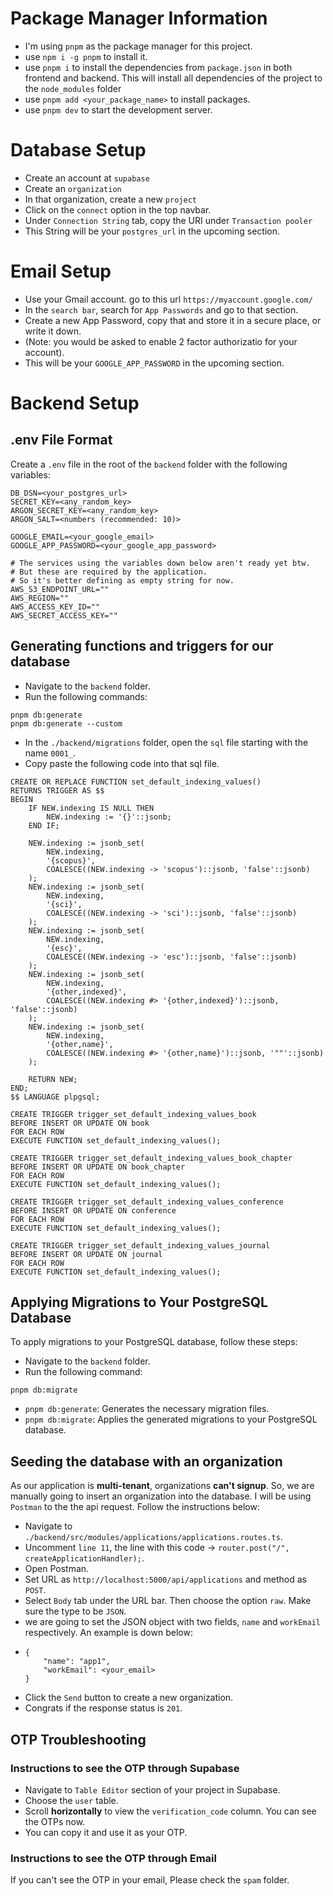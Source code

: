 # Package Manager Information

- I'm using `pnpm` as the package manager for this project.
- use `npm i -g pnpm` to install it.
- use `pnpm i` to install the dependencies from `package.json` in both frontend and backend. This will install all dependencies of the project to the `node_modules` folder
- use `pnpm add <your_package_name>` to install packages.
- use `pnpm dev` to start the development server.

# Database Setup

- Create an account at `supabase`
- Create an `organization`
- In that organization, create a new `project`
- Click on the `connect` option in the top navbar.
- Under `Connection String` tab, copy the URI under `Transaction pooler`
- This String will be your `postgres_url` in the upcoming section.

# Email Setup

- Use your Gmail account. go to this url `https://myaccount.google.com/`
- In the `search bar`, search for `App Passwords` and go to that section.
- Create a new App Password, copy that and store it in a secure place, or write it down.
- (Note: you would be asked to enable 2 factor authorizatio for your account).
- This will be your `GOOGLE_APP_PASSWORD` in the upcoming section.

# Backend Setup

## .env File Format
Create a `.env` file in the root of the `backend` folder with the following variables:

```
DB_DSN=<your_postgres_url>
SECRET_KEY=<any_random_key>
ARGON_SECRET_KEY=<any_random_key>
ARGON_SALT=<numbers (recommended: 10)>

GOOGLE_EMAIL=<your_google_email>
GOOGLE_APP_PASSWORD=<your_google_app_password>

# The services using the variables down below aren't ready yet btw.
# But these are required by the application.
# So it's better defining as empty string for now.
AWS_S3_ENDPOINT_URL=""
AWS_REGION=""
AWS_ACCESS_KEY_ID=""
AWS_SECRET_ACCESS_KEY=""
```

## Generating functions and triggers for our database
- Navigate to the `backend` folder.
- Run the following commands:

```
pnpm db:generate
pnpm db:generate --custom
```

- In the `./backend/migrations` folder, open the `sql` file starting with the name `0001_`.
- Copy paste the following code into that sql file.

```
CREATE OR REPLACE FUNCTION set_default_indexing_values()
RETURNS TRIGGER AS $$
BEGIN
    IF NEW.indexing IS NULL THEN
        NEW.indexing := '{}'::jsonb;
    END IF;
    
    NEW.indexing := jsonb_set(
        NEW.indexing,
        '{scopus}',
        COALESCE((NEW.indexing -> 'scopus')::jsonb, 'false'::jsonb)
    );
    NEW.indexing := jsonb_set(
        NEW.indexing,
        '{sci}',
        COALESCE((NEW.indexing -> 'sci')::jsonb, 'false'::jsonb)
    );
    NEW.indexing := jsonb_set(
        NEW.indexing,
        '{esc}',
        COALESCE((NEW.indexing -> 'esc')::jsonb, 'false'::jsonb)
    );
    NEW.indexing := jsonb_set(
        NEW.indexing,
        '{other,indexed}',
        COALESCE((NEW.indexing #> '{other,indexed}')::jsonb, 'false'::jsonb)
    );
    NEW.indexing := jsonb_set(
        NEW.indexing,
        '{other,name}',
        COALESCE((NEW.indexing #> '{other,name}')::jsonb, '""'::jsonb)
    );
    
    RETURN NEW;
END;
$$ LANGUAGE plpgsql;

CREATE TRIGGER trigger_set_default_indexing_values_book
BEFORE INSERT OR UPDATE ON book
FOR EACH ROW
EXECUTE FUNCTION set_default_indexing_values();

CREATE TRIGGER trigger_set_default_indexing_values_book_chapter
BEFORE INSERT OR UPDATE ON book_chapter
FOR EACH ROW
EXECUTE FUNCTION set_default_indexing_values();

CREATE TRIGGER trigger_set_default_indexing_values_conference
BEFORE INSERT OR UPDATE ON conference
FOR EACH ROW
EXECUTE FUNCTION set_default_indexing_values();

CREATE TRIGGER trigger_set_default_indexing_values_journal
BEFORE INSERT OR UPDATE ON journal
FOR EACH ROW
EXECUTE FUNCTION set_default_indexing_values();
```

## Applying Migrations to Your PostgreSQL Database
To apply migrations to your PostgreSQL database, follow these steps:
- Navigate to the `backend` folder.
- Run the following command:

```
pnpm db:migrate
```

- `pnpm db:generate`: Generates the necessary migration files.
- `pnpm db:migrate`: Applies the generated migrations to your PostgreSQL database.

## Seeding the database with an organization
As our application is **multi-tenant**, organizations **can't signup**.
So, we are manually going to insert an organization into the database.
I will be using `Postman` to the the api request.
Follow the instructions below:

- Navigate to `./backend/src/modules/applications/applications.routes.ts`.
- Uncomment `line 11`, the line with this code -> `router.post("/", createApplicationHandler);`.
- Open Postman.
- Set URL as `http://localhost:5000/api/applications` and method as `POST`.
- Select `Body` tab under the URL bar. Then choose the option `raw`. Make sure the type to be `JSON`.
- we are going to set the JSON object with two fields, `name` and `workEmail` respectively. An example is down below:
- ```
  {
      "name": "app1",
      "workEmail": <your_email>
  }
  ```
- Click the `Send` button to create a new organization.
- Congrats if the response status is `201`.

## OTP Troubleshooting
### Instructions to see the OTP through Supabase
- Navigate to `Table Editor` section of your project in Supabase.
- Choose the `user` table.
- Scroll **horizontally** to view the `verification_code` column. You can see the OTPs now.
- You can copy it and use it as your OTP.

### Instructions to see the OTP through Email
If you can't see the OTP in your email, Please check the `spam` folder.
